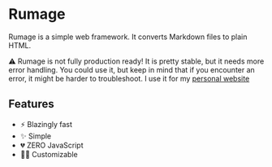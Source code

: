 # Rumage

Rumage is a simple web framework. It converts Markdown files to plain HTML.

⚠️ Rumage is not fully production ready! It is pretty stable,
but it needs more error handling. You could use it, but keep
in mind that if you encounter an error, it might be harder
to troubleshoot. I use it for my [personal website](https://angelmario.eu)

## Features

* ⚡️ Blazingly fast
* ✨ Simple
* 💔 ZERO JavaScript
* 🧑‍💻 Customizable

